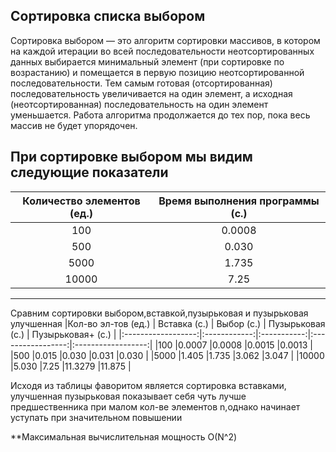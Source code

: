    **Сортировка списка выбором**
   -----------------------------------------------
   Сортировка выбором — это алгоритм сортировки массивов, в котором на каждой итерации во всей последовательности неотсортированных данных выбирается минимальный элемент (при сортировке по возрастанию) и помещается в первую позицию неотсортированной последовательности. Тем самым готовая (отсортированная) последовательность увеличивается на один элемент, а исходная (неотсортированная) последовательность на один элемент уменьшается. Работа алгоритма продолжается до тех пор, пока весь массив не будет упорядочен.
   
   При сортировке выбором мы видим следующие показатели
   -----------------------------------------------
   |Количество элементов (ед.)|Время выполнения программы (с.)|
   |:------------------------:|:-----------------------------:|
   |100     |0.0008 |
   |500     |0.030  |
   |5000    |1.735  |
   |10000   |7.25   |
   -----------------------------------------------
   Сравним сортировки выбором,вставкой,пузырьковая и пузырьковая улучшенная
   |Кол-во эл-тов (ед.) |	Вставка (с.) |	Выбор (с.) |	Пузырьковая (с.) |	Пузырьковая+ (с.) |
   |:------------------:|:------------:|:-----------:|:-----------------:|:------------------:|
   |100     |0.0007   |0.0008   |0.0015  |0.0013   |
   |500     |0.015    |0.030    |0.031   |0.030    |
   |5000    |1.405    |1.735    |3.062   |3.047    |
   |10000   |5.030    |7.25     |11.3279 |11.875   |

Исходя из таблицы фаворитом является сортировка вставками, улучшенная пузырьковая показывает себя чуть лучше предшественника при малом кол-ве элементов n,однако  начинает уступать при значительном повышении

  **Максимальная вычислительная мощность О(N^2)
